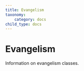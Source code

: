 ```yaml
---
title: Evangelism
taxonomy:
    category: docs
child_type: docs
---
```


# Evangelism

Information on evangelism classes.


